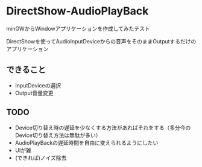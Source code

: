 # DirectShow-AudioPlayBack

minGWからWindowアプリケーションを作成してみたテスト

DirectShowを使ってAudioInputDeviceからの音声をそのままOutputするだけのアプリケーション

## できること

- InputDeviceの選択
- Output音量変更

## TODO

- Device切り替え時の遅延を少なくする方法があればそれをする（多分今のDevice切り替え方法は無駄が多い）
- AudioPlayBackの遅延時間を自由に変えられるようにしたい
- UIが雑
- (できれば)ノイズ除去
